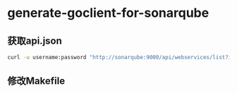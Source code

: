 # generate-goclient-for-sonarqube

## 获取api.json
```bash
curl -u username:password "http://sonarqube:9000/api/webservices/list?include_internals=true" -o ./assets/api.json
```
## 修改Makefile